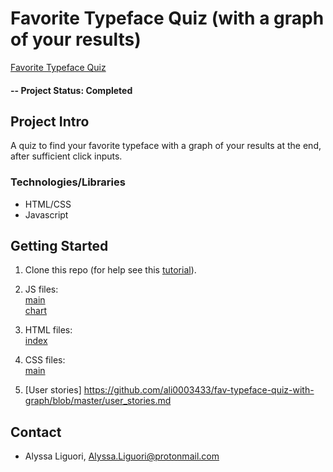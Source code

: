 # Favorite Typeface Quiz (with a graph of your results)

[Favorite Typeface Quiz](https://ali0003433.github.io/fav-typeface-quiz-with-graph/) <br> 

#### -- Project Status: Completed

## Project Intro
A quiz to find your favorite typeface with a graph of your results at the end, after sufficient click inputs. 

### Technologies/Libraries

* HTML/CSS 
* Javascript

## Getting Started

1. Clone this repo (for help see this [tutorial](https://help.github.com/articles/cloning-a-repository/)).

2. JS files:<br>
[main](https://github.com/ali0003433/fav-typeface-quiz-with-graph/blob/master/main.js) <br> 
[chart](https://github.com/ali0003433/fav-typeface-quiz-with-graph/blob/master/chart.js)

3. HTML files: <br>
[index](https://github.com/ali0003433/fav-typeface-quiz-with-graph/blob/master/index.html) <br>


4. CSS files: <br>
[main](https://github.com/ali0003433/fav-typeface-quiz-with-graph/blob/master/main.css) <br>

5. [User stories] https://github.com/ali0003433/fav-typeface-quiz-with-graph/blob/master/user_stories.md


## Contact
* Alyssa Liguori, Alyssa.Liguori@protonmail.com 

